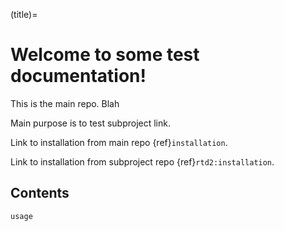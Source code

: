 (title)=

# Welcome to some test documentation!

This is the main repo. Blah

Main purpose is to test subproject link.

Link to installation from main repo {ref}`installation`.

Link to installation from subproject repo {ref}`rtd2:installation`.

## Contents

```{toctree}
usage
```
